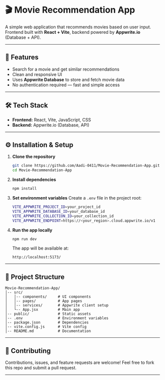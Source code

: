 # 🎬 Movie Recommendation App

A simple web application that recommends movies based on user input.  
Frontend built with **React + Vite**, backend powered by **Appwrite.io** (Database + API).

---

## 🚀 Features
- Search for a movie and get similar recommendations  
- Clean and responsive UI  
- Uses **Appwrite Database** to store and fetch movie data  
- No authentication required — fast and simple access  

---

## 🛠️ Tech Stack
- **Frontend:** React, Vite, JavaScript, CSS  
- **Backend:** Appwrite.io (Database, API)  

---

## ⚙️ Installation & Setup

1. **Clone the repository**
   ```bash
   git clone https://github.com/Aadi-0411/Movie-Recommendation-App.git
   cd Movie-Recommendation-App


2. **Install dependencies**

   ```bash
   npm install
   ```

3. **Set environment variables**
   Create a `.env` file in the project root:

   ```bash
   VITE_APPWRITE_PROJECT_ID=your_project_id
   VITE_APPWRITE_DATABASE_ID=your_database_id
   VITE_APPWRITE_COLLECTION_ID=your_collection_id
   VITE_APPWRITE_ENDPOINT=https://<your_region>.cloud.appwrite.io/v1
   ```

4. **Run the app locally**

   ```bash
   npm run dev
   ```

   The app will be available at:

   ```
   http://localhost:5173/
   ```

---

## 📂 Project Structure

```
Movie-Recommendation-App/
│-- src/
│   │-- components/     # UI components
│   │-- pages/          # App pages
│   │-- services/       # Appwrite client setup
│   └-- App.jsx         # Main app
│-- public/             # Static assets
│-- .env                # Environment variables
│-- package.json        # Dependencies
│-- vite.config.js      # Vite config
│-- README.md           # Documentation
```

---

## 🤝 Contributing

Contributions, issues, and feature requests are welcome!
Feel free to fork this repo and submit a pull request.

---


